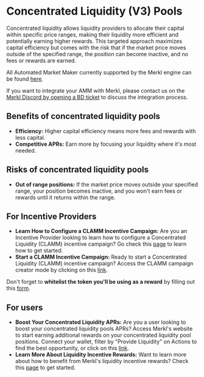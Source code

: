 # Concentrated Liquidity (V3) Pools

Concentrated liquidity allows liquidity providers to allocate their capital within specific price ranges, making their liquidity more efficient and potentially earning higher rewards. This targeted approach maximizes capital efficiency but comes with the risk that if the market price moves outside of the specified range, the position can become inactive, and no fees or rewards are earned.

All Automated Market Maker currently supported by the Merkl engine can be found [here](https://app.merkl.xyz/integrations).

If you want to integrate your AMM with Merkl, please contact us on the [Merkl Discord by opening a BD ticket](https://www.google.com/url?q=https://discord.gg/jnYfrGxDbe\&sa=D\&source=docs\&ust=1714726869927696\&usg=AOvVaw1loOKjqz9IGEdpNjWsvrmD) to discuss the integration process.

## Benefits of concentrated liquidity pools

* **Efficiency:** Higher capital efficiency means more fees and rewards with less capital.
* **Competitive APRs:** Earn more by focusing your liquidity where it's most needed.

## Risks of concentrated liquidity pools

* **Out of range positions:** If the market price moves outside your specified range, your position becomes inactive, and you won't earn fees or rewards until it returns within the range.

## For Incentive Providers

* **Learn How to Configure a CLAMM Incentive Campaign:** Are you an Incentive Provider looking to learn how to configure a Concentrated Liquidity (CLAMM) incentive campaign? Go check this [page](../../distribute-with-merkl/types-of-campaign/concentrated-liquidity-pool-incentivization-campaign.md) to learn how to get started.
* **Start a CLAMM Incentive Campaign:** Ready to start a Concentrated Liquidity (CLAMM) incentive campaign? Access the CLAMM campaign creator mode by clicking on this [link](https://app.merkl.xyz/create/pool).
  
Don't forget to **whitelist the token you'll be using as a reward** by filling out this [form](https://tally.so/r/3y2bqx).

## For users

* **Boost Your Concentrated Liquidity APRs:** Are you a user looking to boost your concentrated liquidity pools APRs? Access Merkl's website to start earning additional rewards on your concentrated liquidity pool positions. Connect your wallet, filter by "Provide Liquidity" on Actions to find the best opportunity, or click on this [link](https://app.merkl.xyz/?action=pool).
* **Learn More About Liquidity Incentive Rewards:** Want to learn more about how to benefit from Merkl's liquidity incentive rewards? Check this [page](../../earning-with-merkl/earn-with-merkl/) to get started.
